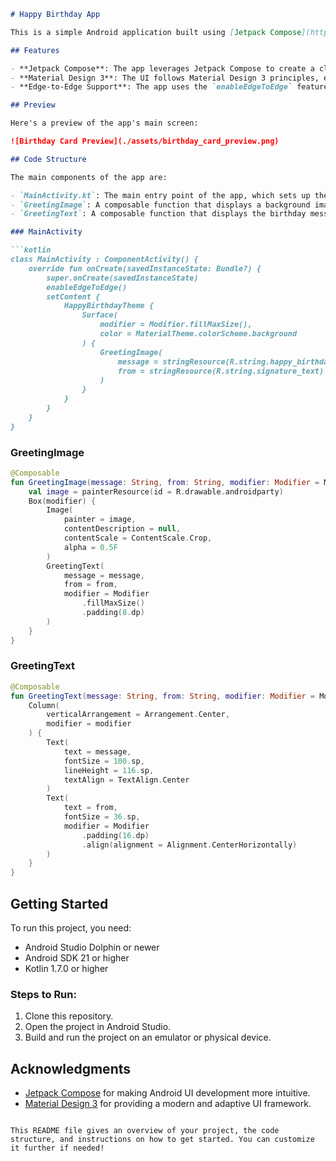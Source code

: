 ```markdown
# Happy Birthday App

This is a simple Android application built using [Jetpack Compose](https://developer.android.com/jetpack/compose), Google's modern toolkit for building native UI. The app displays a birthday greeting message with a background image, showcasing how easy it is to create UI elements in a declarative manner with Compose.

## Features

- **Jetpack Compose**: The app leverages Jetpack Compose to create a clean and simple UI with a background image and two text elements.
- **Material Design 3**: The UI follows Material Design 3 principles, ensuring a modern and cohesive look.
- **Edge-to-Edge Support**: The app uses the `enableEdgeToEdge` feature to extend content behind the navigation bars for a full-screen experience.

## Preview

Here's a preview of the app's main screen:

![Birthday Card Preview](./assets/birthday_card_preview.png)

## Code Structure

The main components of the app are:

- `MainActivity.kt`: The main entry point of the app, which sets up the content and theme.
- `GreetingImage`: A composable function that displays a background image and overlays the greeting text.
- `GreetingText`: A composable function that displays the birthday message and signature.

### MainActivity

```kotlin
class MainActivity : ComponentActivity() {
    override fun onCreate(savedInstanceState: Bundle?) {
        super.onCreate(savedInstanceState)
        enableEdgeToEdge()
        setContent {
            HappyBirthdayTheme {
                Surface(
                    modifier = Modifier.fillMaxSize(),
                    color = MaterialTheme.colorScheme.background
                ) {
                    GreetingImage(
                        message = stringResource(R.string.happy_birthday_text),
                        from = stringResource(R.string.signature_text)
                    )
                }
            }
        }
    }
}
```


### GreetingImage

```kotlin
@Composable
fun GreetingImage(message: String, from: String, modifier: Modifier = Modifier) {
    val image = painterResource(id = R.drawable.androidparty)
    Box(modifier) {
        Image(
            painter = image,
            contentDescription = null,
            contentScale = ContentScale.Crop,
            alpha = 0.5F
        )
        GreetingText(
            message = message,
            from = from,
            modifier = Modifier
                .fillMaxSize()
                .padding(8.dp)
        )
    }
}
```

### GreetingText

```kotlin
@Composable
fun GreetingText(message: String, from: String, modifier: Modifier = Modifier) {
    Column(
        verticalArrangement = Arrangement.Center,
        modifier = modifier
    ) {
        Text(
            text = message,
            fontSize = 100.sp,
            lineHeight = 116.sp,
            textAlign = TextAlign.Center
        )
        Text(
            text = from,
            fontSize = 36.sp,
            modifier = Modifier
                .padding(16.dp)
                .align(alignment = Alignment.CenterHorizontally)
        )
    }
}
```

## Getting Started

To run this project, you need:

- Android Studio Dolphin or newer
- Android SDK 21 or higher
- Kotlin 1.7.0 or higher

### Steps to Run:

1. Clone this repository.
2. Open the project in Android Studio.
3. Build and run the project on an emulator or physical device.



## Acknowledgments

- [Jetpack Compose](https://developer.android.com/jetpack/compose) for making Android UI development more intuitive.
- [Material Design 3](https://m3.material.io/) for providing a modern and adaptive UI framework.
```

This README file gives an overview of your project, the code structure, and instructions on how to get started. You can customize it further if needed!
